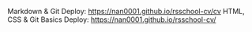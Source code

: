 Markdown & Git Deploy: https://nan0001.github.io/rsschool-cv/cv
HTML, CSS & Git Basics Deploy: https://nan0001.github.io/rsschool-cv/